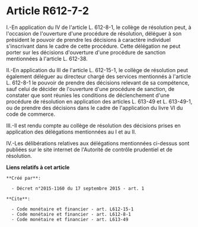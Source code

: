 # Article R612-7-2

I.-En application du IV de l'article L. 612-8-1, le collège de résolution peut, à l'occasion de l'ouverture d'une procédure
de résolution, déléguer à son président le pouvoir de prendre les décisions à caractère individuel s'inscrivant dans le cadre
de cette procédure. Cette délégation ne peut porter sur les décisions d'ouverture d'une procédure de sanction mentionnées à
l'article L. 612-38. 

II.-En application du III de l'article L. 612-15-1, le collège de résolution peut également déléguer au directeur chargé des
services mentionnés à l'article L. 612-8-1 le pouvoir de prendre des décisions relevant de sa compétence, sauf celui de
décider de l'ouverture d'une procédure de sanction, de constater que sont réunies les conditions de déclenchement d'une
procédure de résolution en application des articles L. 613-49 et L. 613-49-1, ou de prendre des décisions dans le cadre de
l'application du livre VI du code de commerce. 

III.-Il est rendu compte au collège de résolution des décisions prises en application des délégations mentionnées au I et au
II. 

IV.-Les délibérations relatives aux délégations mentionnées ci-dessus sont publiées sur le site internet de l'Autorité de
contrôle prudentiel et de résolution.

**Liens relatifs à cet article**

	**Créé par**:

	  - Décret n°2015-1160 du 17 septembre 2015 - art. 1

	**Cite**:

	  - Code monétaire et financier - art. L612-15-1
	  - Code monétaire et financier - art. L612-8-1
	  - Code monétaire et financier - art. L613-49
